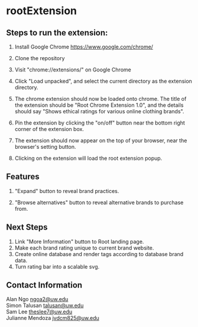# rootExtension

## Steps to run the extension:
1. Install Google Chrome
https://www.google.com/chrome/

2. Clone the repository

3. Visit "chrome://extensions/" on Google Chrome

4. Click "Load unpacked", and select the current directory as the extension directory.

5. The chrome extension should now be loaded onto chrome. The title of the extension should be "Root Chrome Extension 1.0", and the details should say "Shows ethical ratings for various online clothing brands".

6. Pin the extension by clicking the "on/off" button near the bottom right corner of the extension box.

7. The extension should now appear on the top of your browser, near the browser's setting button. 

8. Clicking on the extension will load the root extension popup.

## Features
1. "Expand" button to reveal brand practices.

2. "Browse alternatives" button to reveal alternative brands to purchase from.


## Next Steps
1. Link "More Information" button to Root landing page.
2. Make each brand rating unique to current brand website.
3. Create online database and render tags according to database brand data.
4. Turn rating bar into a scalable svg.

## Contact Information
Alan Ngo ngoa2@uw.edu  
Simon Talusan talusan@uw.edu  
Sam Lee theslee7@uw.edu  
Julianne Mendoza jvdcm825@uw.edu  
